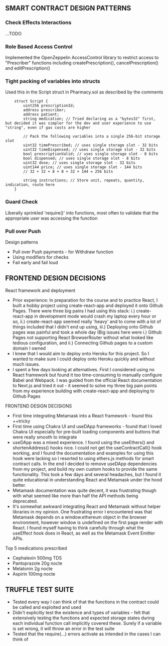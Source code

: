 ## SMART CONTRACT DESIGN PATTERNS

### Check Effects Interactions

...TODO

### Role Based Access Control

Implemented the OpenZeppelin AccessControl library to restrict access to "Prescriber" functions including createPrescription(), cancelPrescription() and editPrescription()

### Tight packing of variables into structs

Used this in the Script struct in Pharmacy.sol as described by the comments

```
    struct Script { 
        uint256 prescriptionId;
        address prescriber;
        address patient;
        string medication; // Tried declaring as a "bytes32" first, but decided it was simpler for the dev and user experience to use "string", even if gas costs are higher

        // Pack the following variables into a single 256-bit storage slot
        uint32 timePrescribed; // uses single storage slot - 32 bits
        uint32 timeDispensed; // uses single storage slot - 32 bits
        bool prescriptionValid; // uses single storage slot - 8 bits
        bool dispensed; // uses single storage slot - 8 bits
        uint32 dose; // uses single storage slot - 32 bits
        uint144 price; // uses single storage slot - 144 bits
        // 32 + 32 + 8 + 8 + 32 + 144 = 256 bits 

        string instructions; // Store unit, repeats, quantity, indication, route here
    }
```

### Guard Check

Liberally sprinkled 'require()' into functions, most often to validate that the appropriate user was accessing the function

### Pull over Push

Design patterns
- Pull over Push payments - for Withdraw function
- Using modifiers for checks
- Fail early and fail loud

## FRONTEND DESIGN DECISIONS

React framework and deployment
- Prior experience: In preparation for the course and to practice React, I built a hobby project using create-react-app and deployed it onto Github Pages. There were three big pains I had using this stack: i.) create-react-app in development mode would crash my laptop every hour or so, ii.) create-react-app seemed really 'heavy' and to come with a lot of things included that I didn't end up using, iii.) Deploying onto Github pages was painful and took a whole day (Big issues here were i.) Github Pages not supporting React BrowserRouter without what looked like tedious configuration, and ii.) Connecting Github pages to a custom domain I owned
- I knew that I would aim to deploy onto Heroku for this project. So I wanted to make sure I could deploy onto Heroku quickly and without much issues.
- I spent a few days looking at alternatives. First I considered using no React framework but found it too time-consuming to manually configure Babel and Webpack. I was guided from the official React documentation to Next.js and tried it out - it seemed to solve my three big pain points from my experience building with create-react-app and deploying to Github Pages

FRONTEND DESIGN DECISIONS
- First time integrating Metamask into a React framework - found this ++tricky
- First time using Chakra UI and useDApp frameworks - found that I loved Chakra UI especially for pre-built loading components and buttons that were really smooth to integrate
- useDApp was a mixed experience. I found using the useEthers() and shortenAddress() hooks nice. I could not get the useContractCall() hook working, and I found the documentation and examples for using this hook were lacking so I resorted to using ethers.js methods for smart contract calls. In the end I decided to remove useDApp dependencies from my project, and build my own custom hooks to provide the same functionality. This took a few days and several headaches, but I found it quite educational in understanding React and Metamask under the hood better.
- Metamask documentation was quite decent, it was frustrating though with what seemed like more than half the API methods being deprecated. 
- It's somewhat awkward integrating React and Metamask without helper libraries in my opinion. One frustrating error I encountered was that Metamask depends on a window.ethereum object in the browser environment, however window is undefined on the first page render with React. I found myself having to think carefully through what the useEffect hook does in React, as well as the Metamask Event Emitter APIs.

Top 5 medications prescribed
- Cephalexin 500mg TDS
- Pantoprazole 20g nocte
- Melatonin 2g nocte
- Aspirin 100mg nocte

## TRUFFLE TEST SUITE

- Tested every way I can think of that the functions in the contract could be called and exploited and used
- Didn't explicitly test the existence and types of variables - felt that extensively testing the functions and expected storage states during each individual function call implicitly covered these. Surely if a variable is set wrong, it will throw an error in the test suite
- Tested that the require(...) errors activate as intended in the cases I can think of